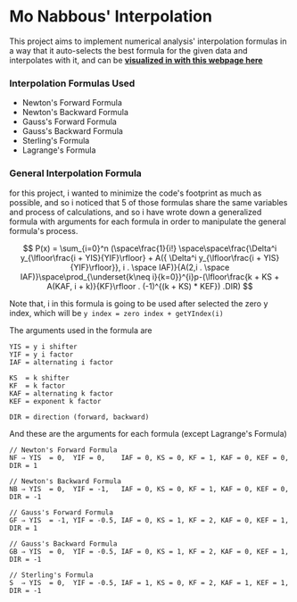 # Mo Nabbous' Interpolation

This project aims to implement numerical analysis' interpolation formulas in a way that it auto-selects the best formula for the given data and interpolates with it, and can be **[visualized in with this webpage here](htmlpreview.github.io/?https://github.com/monabbous/general-interpolation/blob/master/dist/index.html)**

### Interpolation Formulas Used
- Newton's Forward Formula
- Newton's Backward Formula
- Gauss's Forward Formula
- Gauss's Backward Formula
- Sterling's Formula
- Lagrange's Formula



### General Interpolation Formula
for this project, i wanted to minimize the code's footprint as much as possible, and so i noticed that 5 of those formulas share the same variables and process of calculations, and so i have wrote down a generalized formula with arguments for each formula in order to manipulate the general formula's process.


$$
P(x) = \sum_{i=0}^n (\space\frac{1}{i!} \space\space\frac{\Delta^i y_{\lfloor\frac{i + YIS}{YIF}\rfloor} + A({ \Delta^i y_{\lfloor\frac{i + YIS}{YIF}\rfloor}}, i . \space IAF)}{A(2,i . \space IAF)}\space\prod_{\underset{k\neq i}{k=0}}^{i}p-(\lfloor\frac{k + KS + A(KAF, i + k)}{KF}\rfloor . (-1)^{(k + KS) * KEF}) .DIR)
$$

Note that, i in this formula is going to be used after selected the zero y index, which will be `y index = zero index + getYIndex(i)`


The arguments used in the formula are
```
YIS = y i shifter
YIF = y i factor
IAF = alternating i factor

KS  = k shifter
KF  = k factor
KAF = alternating k factor
KEF = exponent k factor

DIR = direction (forward, backward)
```
And these are the arguments for each formula (except Lagrange's Formula)
```
// Newton's Forward Formula 
NF ⇒ YIS  = 0,  YIF = 0,    IAF = 0, KS = 0, KF = 1, KAF = 0, KEF = 0, DIR = 1

// Newton's Backward Formula 
NB ⇒ YIS  = 0,  YIF = -1,   IAF = 0, KS = 0, KF = 1, KAF = 0, KEF = 0, DIR = -1

// Gauss's Forward Formula 
GF ⇒ YIS  = -1, YIF = -0.5, IAF = 0, KS = 1, KF = 2, KAF = 0, KEF = 1, DIR = 1

// Gauss's Backward Formula 
GB ⇒ YIS  = 0,  YIF = -0.5, IAF = 0, KS = 1, KF = 2, KAF = 0, KEF = 1, DIR = -1

// Sterling's Formula 
S  ⇒ YIS  = 0,  YIF = -0.5, IAF = 1, KS = 0, KF = 2, KAF = 1, KEF = 1, DIR = -1
```